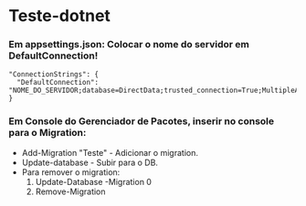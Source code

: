 # Teste-dotnet

 ### Em **appsettings.json**: Colocar o nome do servidor em **DefaultConnection**!
    "ConnectionStrings": {
      "DefaultConnection": "NOME_DO_SERVIDOR;database=DirectData;trusted_connection=True;MultipleActiveResultSets=True;TrustServerCertificate=True;"
    }
    
    
 ### Em Console do Gerenciador de Pacotes, inserir no console para o **Migration**:
  * Add-Migration "Teste" - Adicionar o migration.
  * Update-database - Subir para o DB.
  * Para remover o migration:
     1. Update-Database -Migration 0
     2. Remove-Migration 
  
  
 
   
